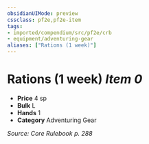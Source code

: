 ```yaml
---
obsidianUIMode: preview
cssclass: pf2e,pf2e-item
tags:
- imported/compendium/src/pf2e/crb
- equipment/adventuring-gear
aliases: ["Rations (1 week)"]
---
```

# Rations (1 week) *Item 0*  

- **Price** 4 sp
- **Bulk** L
- **Hands** 1
- **Category** Adventuring Gear



*Source: Core Rulebook p. 288*